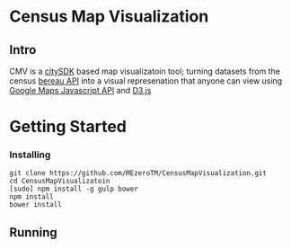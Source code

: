 # Census Map Visualization
## Intro
CMV is a [citySDK](uscensusbureau.github.io/citysdk) based map visualizatoin tool; turning datasets from the census [bereau API](www.census.gov/data/developers/data-sets.html) into a visual represenation that anyone can view using [Google Maps Javascript API](https://developers.google.com/maps/documentation/javascript/) and [D3.js](https://github.com/mbostock/d3)
# Getting Started
### Installing
    git clone https://github.com/MEzeroTM/CensusMapVisualization.git
    cd CensusMapVisualizatoin
    [sudo] npm install -g gulp bower 
    npm install 
    bower install

## Running 
    
